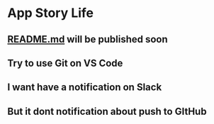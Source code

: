# App Story Life

## [README.md](#readme.md) will be published soon

## Try to use Git on VS Code

## I want have a notification on Slack

## But it dont notification about push to GItHub